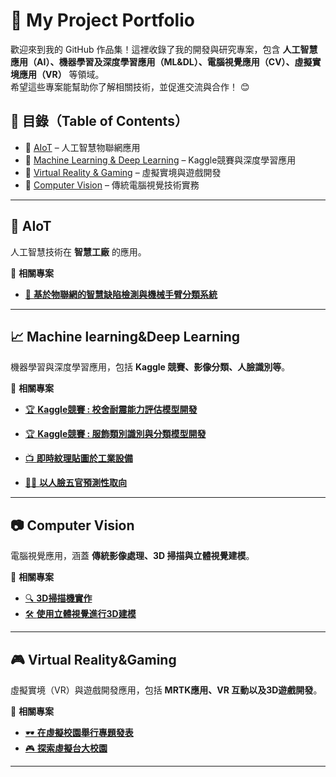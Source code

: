 # 🚀 My Project Portfolio

歡迎來到我的 GitHub 作品集！這裡收錄了我的開發與研究專案，包含 **人工智慧應用（AI）、機器學習及深度學習應用（ML&DL）、電腦視覺應用（CV）、虛擬實境應用（VR）** 等領域。  
希望這些專案能幫助你了解相關技術，並促進交流與合作！ 😊  

## 📂 目錄（Table of Contents）

- 🔹 [AIoT](#aiot) – 人工智慧物聯網應用
- 🔹 [Machine Learning & Deep Learning](#machine-learning--deep-learning) – Kaggle競賽與深度學習應用  
- 🔹 [Virtual Reality & Gaming](#virtual-reality--gaming) – 虛擬實境與遊戲開發  
- 🔹 [Computer Vision](#computer-vision) – 傳統電腦視覺技術實務

---

## 🤖 AIoT  
人工智慧技術在 **智慧工廠** 的應用。  

📌 **相關專案**
- [📡 **基於物聯網的智慧缺陷檢測與機械手臂分類系統**](https://github.com/Yue1230/IoT_project)  

---

## 📈 Machine learning&Deep Learning 
機器學習與深度學習應用，包括 **Kaggle 競賽、影像分類、人臉識別等**。  

📌 **相關專案**
- [🏆 **Kaggle競賽 : 校舍耐震能力評估模型開發**](https://github.com/WuRobber/CVMaterial/tree/main/ML/MidtermCompetition) 
- [🏆 **Kaggle競賽 : 服飾類別識別與分類模型開發**](https://github.com/WuRobber/CVMaterial/tree/main/ML/FinalCompetition) 
- [📺 **即時紋理貼圖於工業設備**](https://github.com/WuRobber/DSPY_Final) 

- [🧑‍💻 **以人臉五官預測性取向**](https://github.com/WuRobber/DSPY_Final) 

---

## 📷 Computer Vision  
電腦視覺應用，涵蓋 **傳統影像處理、3D 掃描與立體視覺建模**。  

📌 **相關專案**
- [🔍 **3D掃描機實作**](https://github.com/WuRobber/CVMaterial/tree/main/CV-A/MidtermProject) 
- [🛠 **使用立體視覺進行3D建模**](https://github.com/WuRobber/CVMaterial/tree/main/CV-A/FinalProject) 

---

## 🎮 Virtual Reality&Gaming
虛擬實境（VR）與遊戲開發應用，包括 **MRTK應用、VR 互動以及3D遊戲開發**。  

📌 **相關專案**
- [🕶 **在虛擬校園舉行專題發表**](https://github.com/WuRobber/CVMaterial/tree/main/APRI) 
- [🎮 **探索虛擬台大校園**](https://github.com/WuRobber/CVMaterial/tree/main/VRgaming) 

---